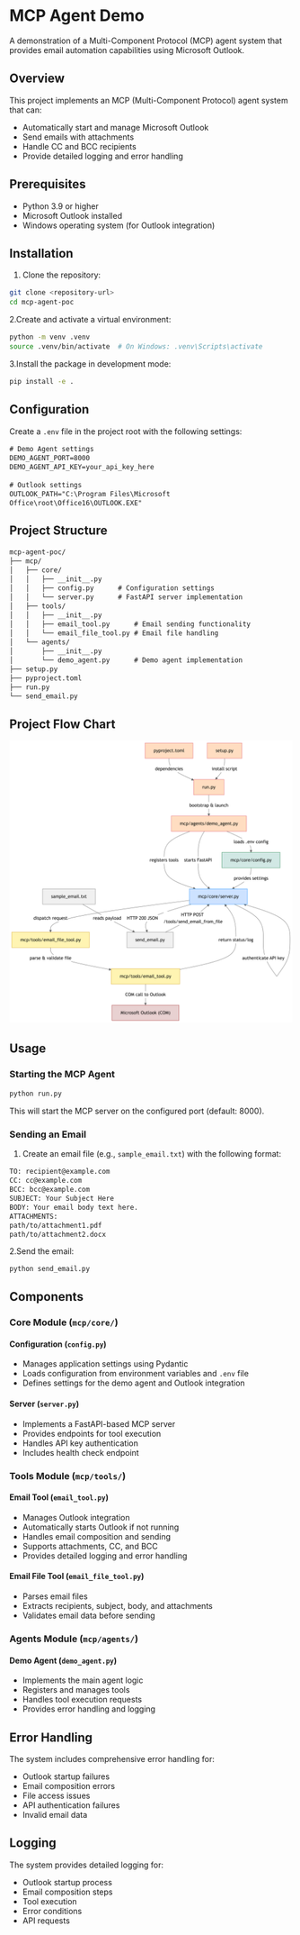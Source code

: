 # MCP Agent Demo

A demonstration of a Multi-Component Protocol (MCP) agent system that provides email automation capabilities using Microsoft Outlook.

## Overview

This project implements an MCP (Multi-Component Protocol) agent system that can:

- Automatically start and manage Microsoft Outlook
- Send emails with attachments
- Handle CC and BCC recipients
- Provide detailed logging and error handling

## Prerequisites

- Python 3.9 or higher
- Microsoft Outlook installed
- Windows operating system (for Outlook integration)

## Installation

1. Clone the repository:

```bash
git clone <repository-url>
cd mcp-agent-poc
```

2.Create and activate a virtual environment:

```bash
python -m venv .venv
source .venv/bin/activate  # On Windows: .venv\Scripts\activate
```

3.Install the package in development mode:

```bash
pip install -e .
```

## Configuration

Create a `.env` file in the project root with the following settings:

```env
# Demo Agent settings
DEMO_AGENT_PORT=8000
DEMO_AGENT_API_KEY=your_api_key_here

# Outlook settings
OUTLOOK_PATH="C:\Program Files\Microsoft Office\root\Office16\OUTLOOK.EXE"
```

## Project Structure

```text
mcp-agent-poc/
├── mcp/
│   ├── core/
│   │   ├── __init__.py
│   │   ├── config.py      # Configuration settings
│   │   └── server.py      # FastAPI server implementation
│   ├── tools/
│   │   ├── __init__.py
│   │   ├── email_tool.py      # Email sending functionality
│   │   └── email_file_tool.py # Email file handling
│   └── agents/
│       ├── __init__.py
│       └── demo_agent.py      # Demo agent implementation
├── setup.py
├── pyproject.toml
├── run.py
└── send_email.py
```

## Project Flow Chart

![Project Flow Diagram](./ProjectFlowChart.png)

## Usage

### Starting the MCP Agent

```bash
python run.py
```

This will start the MCP server on the configured port (default: 8000).

### Sending an Email

1. Create an email file (e.g., `sample_email.txt`) with the following format:

```text
TO: recipient@example.com
CC: cc@example.com
BCC: bcc@example.com
SUBJECT: Your Subject Here
BODY: Your email body text here.
ATTACHMENTS:
path/to/attachment1.pdf
path/to/attachment2.docx
```

2.Send the email:

```bash
python send_email.py
```

## Components

### Core Module (`mcp/core/`)

#### Configuration (`config.py`)

- Manages application settings using Pydantic
- Loads configuration from environment variables and `.env` file
- Defines settings for the demo agent and Outlook integration

#### Server (`server.py`)

- Implements a FastAPI-based MCP server
- Provides endpoints for tool execution
- Handles API key authentication
- Includes health check endpoint

### Tools Module (`mcp/tools/`)

#### Email Tool (`email_tool.py`)

- Manages Outlook integration
- Automatically starts Outlook if not running
- Handles email composition and sending
- Supports attachments, CC, and BCC
- Provides detailed logging and error handling

#### Email File Tool (`email_file_tool.py`)

- Parses email files
- Extracts recipients, subject, body, and attachments
- Validates email data before sending

### Agents Module (`mcp/agents/`)

#### Demo Agent (`demo_agent.py`)

- Implements the main agent logic
- Registers and manages tools
- Handles tool execution requests
- Provides error handling and logging

## Error Handling

The system includes comprehensive error handling for:

- Outlook startup failures
- Email composition errors
- File access issues
- API authentication failures
- Invalid email data

## Logging

The system provides detailed logging for:

- Outlook startup process
- Email composition steps
- Tool execution
- Error conditions
- API requests
